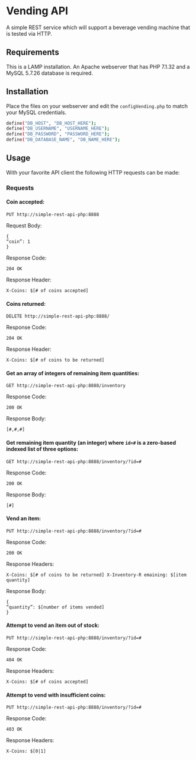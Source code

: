 # Vending API

A simple REST service which will support a beverage vending machine that is tested via HTTP.

## Requirements

This is a LAMP installation. An Apache webserver that has PHP 7.1.32 and a MySQL 5.7.26 database is required. 

## Installation

Place the files on your webserver and edit the ```configVending.php``` to match your MySQL credentials.

```bash
define("DB_HOST", "DB_HOST_HERE");
define("DB_USERNAME", "USERNAME_HERE");
define("DB_PASSWORD", "PASSWORD_HERE");
define("DB_DATABASE_NAME", "DB_NAME_HERE");
```
## Usage

With your favorite API client the following HTTP requests can be made:

### Requests

#### Coin accepted:

```PUT http://simple-rest-api-php:8888```

Request Body:

```
{
“coin”: 1 
}
```

Response Code:

```204 OK```

Response Header:

```X-Coins: $[# of coins accepted]```

#### Coins returned:

```DELETE http://simple-rest-api-php:8888/```

Response Code:

```204 OK```

Response Header:

```X-Coins: $[# of coins to be returned]```

#### Get an array of integers of remaining item quantities:

```GET http://simple-rest-api-php:8888/inventory```

Response Code:

```200 OK```

Response Body:

```[#,#,#]```

#### Get remaining item quantity (an integer) where ```id=#``` is a zero-based indexed list of three options:

```GET http://simple-rest-api-php:8888/inventory/?id=#```

Response Code:

```200 OK```

Response Body:

```[#]```

#### Vend an item:

```PUT http://simple-rest-api-php:8888/inventory/?id=#```

Response Code:

```200 OK```

Response Headers:

```X-Coins: $[# of coins to be returned] X-Inventory-R emaining: $[item quantity]```

Response Body:

```
{
“quantity”: $[number of items vended]
}
```

#### Attempt to vend an item out of stock:

```PUT http://simple-rest-api-php:8888/inventory/?id=#```

Response Code:

```404 OK```

Response Headers:

```X-Coins: $[# of coins accepted]```

#### Attempt to vend with insufficient coins:

```PUT http://simple-rest-api-php:8888/inventory/?id=#```

Response Code:

```403 OK```

Response Headers:

```X-Coins: $[0|1]```